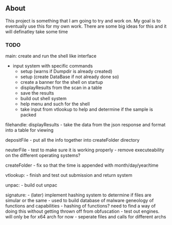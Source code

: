 ## About
This project is something that I am going to try and work on. My goal is to eventually use this for my own work. There are some big ideas for this and it will definatley take some time

### TODO

main:
create and run the shell like interface
- input system with specific commands
    - setup (warns if Dumpdir is already created)
	- setup (create DataBase if not already done so)
	- create a banner for the shell on startup
	- displayResults from the scan in a table
	- save the results
	- build out shell system
	- help menu and such for the shell
	- take input from vtlookup to help and determine if the sample is packed

filehandle:
displayResults
    - take the data from the json response and format into a table for viewing

depositFile
	- put all the info together into createFolder directory

neuterFile
	- test to make sure it is working properly
	- remove executeability on the different operating systems?

createFolder
	- fix so that the time is appended with month/day/year/time

vtlookup:
	- finish and test out submission and return system

unpac:
	- build out unpac 

signature:
	- (later) implement hashing system to determine if files are simular or the same
	- used to build database of malware geneology of functions and capabilities
	- hashing of functions? need to find a way of doing this without getting thrown off from obfuscation
	- test out engines. will only be for x64 arch for now
	- seperate files and calls for different archs

